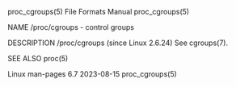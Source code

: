 proc_cgroups(5)							      File Formats Manual						       proc_cgroups(5)

NAME
       /proc/cgroups - control groups

DESCRIPTION
       /proc/cgroups (since Linux 2.6.24)
	      See cgroups(7).

SEE ALSO
       proc(5)

Linux man-pages 6.7							  2023-08-15							       proc_cgroups(5)
